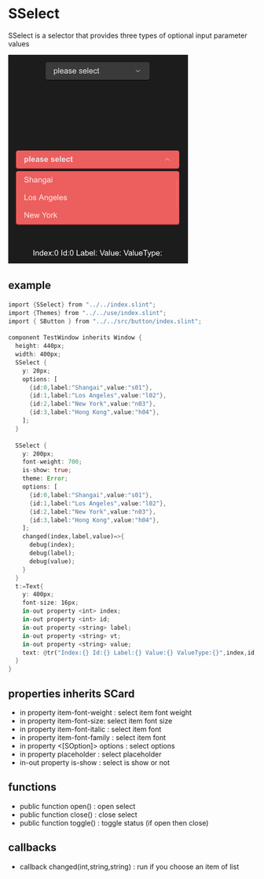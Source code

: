 # SSelect
SSelect is a selector that provides three types of optional input parameter values

![](../../static/select.png)

## example
```rust
import {SSelect} from "../../index.slint";
import {Themes} from "../../use/index.slint";
import { SButton } from "../../src/button/index.slint";

component TestWindow inherits Window {
  height: 440px;
  width: 400px;
  SSelect {
    y: 20px;
    options: [
      {id:0,label:"Shangai",value:"s01"},
      {id:1,label:"Los Angeles",value:"l02"},
      {id:2,label:"New York",value:"n03"},
      {id:3,label:"Hong Kong",value:"h04"},
    ];
  }
  
  SSelect {
    y: 200px;
    font-weight: 700;
    is-show: true;
    theme: Error;
    options: [
      {id:0,label:"Shangai",value:"s01"},
      {id:1,label:"Los Angeles",value:"l02"},
      {id:2,label:"New York",value:"n03"},
      {id:3,label:"Hong Kong",value:"h04"},
    ];
    changed(index,label,value)=>{
      debug(index);
      debug(label);
      debug(value);
    }
  }
  t:=Text{
    y: 400px;
    font-size: 16px;
    in-out property <int> index;
    in-out property <int> id;
    in-out property <string> label;
    in-out property <string> vt;
    in-out property <string> value;
    text: @tr("Index:{} Id:{} Label:{} Value:{} ValueType:{}",index,id,label,value,vt);
  }
}
```

## properties inherits SCard
- in property <int> item-font-weight : select item font weight
- in property <length> item-font-size: select item font size
- in property <bool> item-font-italic : select item font
- in property <string> item-font-family : select item font
- in property <[SOption]> options : select options
- in property <string> placeholder : select placeholder
- in-out property <bool> is-show : select is show or not
## functions
- public function open() : open select
- public function close() : close select
- public function toggle() : toggle status (if open then close)
## callbacks
- callback changed(int,string,string) : run if you choose an item of list
